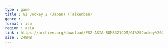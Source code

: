 ```yaml
---
type : game
title : GI Jockey 2 (Japan) (Taikenban)
genre : 
format : iso
region : asia
link : https://archive.org/download/PS2-ASIA-ROMS321COM/GI%20Jockey%202%20%28Japan%29%20%28Taikenban%29.7z
size : 248MB
---
```

